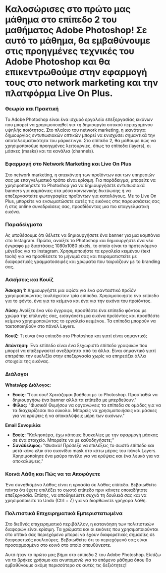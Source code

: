 # Καλοσώρισες στο πρώτο μας μάθημα στο επίπεδο 2 του μαθήματος Adobe Photoshop! Σε αυτό το μάθημα, θα εμβαθύνουμε στις προηγμένες τεχνικές του Adobe Photoshop και θα επικεντρωθούμε στην εφαρμογή τους στο network marketing και την πλατφόρμα Live On Plus.

### Θεωρία και Πρακτική

Το Adobe Photoshop είναι ένα ισχυρό εργαλείο επεξεργασίας εικόνων που μπορεί να χρησιμοποιηθεί για τη δημιουργία οπτικού περιεχομένου υψηλής ποιότητας. Στο πλαίσιο του network marketing, η ικανότητα δημιουργίας εντυπωσιακών οπτικών μπορεί να ενισχύσει σημαντικά την αποτελεσματικότητα του μάρκετινγκ. Στο επίπεδο 2, θα μάθουμε πώς να χρησιμοποιούμε προηγμένες λειτουργίες, όπως τα επίπεδα (layers), οι μάσκες (masks) και τα κανάλια (channels).

### Εφαρμογή στο Network Marketing και Live On Plus

Στο network marketing, η απεικόνιση των προϊόντων και των υπηρεσιών σας με επαγγελματικό τρόπο είναι κρίσιμη. Για παράδειγμα, μπορείτε να χρησιμοποιήσετε το Photoshop για να δημιουργήσετε εντυπωσιακά banners για καμπάνιες στα μέσα κοινωνικής δικτύωσης ή να επεξεργαστείτε φωτογραφίες προϊόντων για καταλόγους. Με το Live On Plus, μπορείτε να ενσωματώσετε αυτές τις εικόνες στις παρουσιάσεις σας ή στις online συνεδριάσεις σας, προσδίδοντας μια πιο επαγγελματική εικόνα.

### Παραδείγματα

Ας υποθέσουμε ότι θέλετε να δημιουργήσετε ένα banner για μια καμπάνια στο Instagram. Πρώτα, ανοίξτε το Photoshop και δημιουργήστε ένα νέο έγγραφο με διαστάσεις 1080x1080 pixels, το οποίο είναι το προτεινόμενο μέγεθος για το Instagram. Χρησιμοποιήστε τα εργαλεία κειμένου (text tools) για να προσθέσετε το μήνυμά σας και πειραματιστείτε με διαφορετικές γραμματοσειρές και χρώματα που ταιριάζουν με το branding σας.

### Ασκήσεις και Κουίζ

**Άσκηση 1:** Δημιουργήστε μια αφίσα για ένα φανταστικό προϊόν χρησιμοποιώντας τουλάχιστον τρία επίπεδα. Χρησιμοποιήστε ένα επίπεδο για το φόντο, ένα για το κείμενο και ένα για την εικόνα του προϊόντος.

**Λύση:** Ανοίξτε ένα νέο έγγραφο, προσθέστε ένα επίπεδο φόντου με χρώμα της επιλογής σας, εισαγάγετε μια εικόνα προϊόντος και προσθέστε κείμενο χρησιμοποιώντας το εργαλείο κειμένου. Τα επίπεδα μπορούν να τακτοποιηθούν στο πάνελ Layers.

**Κουίζ:** Τι είναι ένα επίπεδο στο Photoshop και γιατί είναι σημαντικό;

**Απάντηση:** Ένα επίπεδο είναι ένα ξεχωριστό επίπεδο γραφικών που μπορεί να επεξεργαστεί ανεξάρτητα από τα άλλα. Είναι σημαντικό γιατί επιτρέπει την ευελιξία στην επεξεργασία χωρίς να επηρεάζει άλλα στοιχεία της εικόνας.

### Διάλογοι

**WhatsApp Διάλογος:**

- **Εσείς:** "Γεια σου! Χρειάζομαι βοήθεια με το Photoshop. Προσπαθώ να δημιουργήσω ένα banner αλλά τα επίπεδα με μπερδεύουν."
- **Φίλος:** "Φυσικά! Θυμήσου να οργανώνεις τα επίπεδα σε ομάδες για να τα διαχειρίζεσαι πιο εύκολα. Μπορείς να χρησιμοποιήσεις και μάσκες για να κρύψεις ή να αποκαλύψεις μέρη των εικόνων."

**Email Συνομιλία:**

- **Εσείς:** "Καλησπέρα, έχω κάποιες δυσκολίες με την εφαρμογή μάσκας σε ένα στοιχείο. Μπορείτε να με καθοδηγήσετε;"
- **Συνάδελφος:** "Φυσικά! Πρόσεξε να επιλέξεις το σωστό επίπεδο και μετά κάνε κλικ στο εικονίδιο mask στο κάτω μέρος του πάνελ Layers. Χρησιμοποίησε ένα μαύρο πινέλο για να κρύψεις και ένα λευκό για να αποκαλύψεις."

### Κοινά Λάθη και Πώς να τα Αποφύγετε

Ένα συνηθισμένο λάθος είναι η εργασία σε λάθος επίπεδο. Βεβαιωθείτε πάντα ότι έχετε επιλέξει το σωστό επίπεδο πριν κάνετε οποιαδήποτε επεξεργασία. Επίσης, να αποθηκεύετε συχνά τη δουλειά σας και να χρησιμοποιείτε το Undo (Ctrl + Z) για να διορθώνετε γρήγορα λάθη.

### Πολιτιστικά Επιχειρηματικά Εμπεριστατωμένα

Στο διεθνές επιχειρηματικό περιβάλλον, η κατανόηση των πολιτιστικών διαφορών είναι κρίσιμη. Τα χρώματα και οι εικόνες που χρησιμοποιούνται στο οπτικό σας περιεχόμενο μπορεί να έχουν διαφορετικές σημασίες σε διαφορετικές κουλτούρες. Βεβαιωθείτε ότι το περιεχόμενό σας είναι προσαρμοσμένο στο κοινό στο οποίο απευθύνεστε.

Αυτό ήταν το πρώτο μας βήμα στο επίπεδο 2 του Adobe Photoshop. Ελπίζω να το βρήκες χρήσιμο και ανυπομονώ για το επόμενο μάθημα όπου θα εμβαθύνουμε ακόμη περισσότερο σε αυτές τις δεξιότητες!